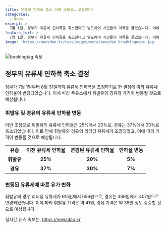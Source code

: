 ```yaml
---
title: 유류세 인하폭 축소 어제 넣을껄… 오늘부터!
categories:
  - News
excerpt: >
  7월 1일, 정부가 유류세 인하폭을 축소한다고 발표하며 시민들의 이목을 끌었습니다. 이에 따라 휘발유의 유류세 인하율이 25%에서 20%로, 경유는 37%에서 30%로 줄어 가격이 오른다. 휘발유는 리터당 656원, 경유는 407원으로 약 41원에서 38원 정도 인상될 예정입니다.
feature_text: >
  7월 1일, 정부가 유류세 인하폭을 축소한다고 발표하며 시민들의 이목을 끌었습니다. 이에 따라 휘발유의 유류세 인하율이 25%에서 20%로, 경유는 37%에서 30%로 줄어 가격이 오른다. 휘발유는 리터당 656원, 경유는 407원으로 약 41원에서 38원 정도 인상될 예정입니다.
image: 'https://newsdao.kr/res/images/meta/newsdao_breakingnews.jpg'
---
```


<p><img src="https://newsdao.kr/res/images/meta/newsdao_breakingnews.jpg" alt="bookingtag 속보" /></p>

<h2 data-ke-size="size26">정부의 유류세 인하폭 축소 결정</h2>

<p data-ke-size="size16">정부가 7월 1일부터 8월 31일까지 유류세 인하폭을 조정하기로 한 결정에 따라 유류세 인하율이 변경되었습니다. 이에 따라 주유소에서 휘발유와 경유의 가격이 변동될 것으로 예상됩니다.</p>

<h3>휘발유 및 경유의 유류세 인하율 변동</h3>

<p data-ke-size="size16">이번 조정으로 휘발유의 유류세 인하율은 25%에서 20%로, 경유는 37%에서 30%로 축소되었습니다. 이로 인해 휘발유와 경유의 리터당 유류세가 조정되었고, 이에 따라 가격이 변동될 것으로 예상됩니다.</p>

<table>
<tbody>
<tr>
<td style="text-align: center; height: 17px;"><b>유종</b></td>
<td style="text-align: center; height: 17px;"><b>이전 유류세 인하율</b></td>
<td style="text-align: center; height: 17px;"><b>변경된 유류세 인하율</b></td>
<td style="text-align: center; height: 17px;"><b>인하율 변동</b></td>
</tr>
<tr>
<td style="text-align: center; height: 17px;"><b>휘발유</b></td>
<td style="text-align: center; height: 17px;"><b>25%</b></td>
<td style="text-align: center; height: 17px;"><b>20%</b></td>
<td style="text-align: center; height: 17px;"><b>5%</b></td>
</tr>
<tr>
<td style="text-align: center; height: 17px;"><b>경유</b></td>
<td style="text-align: center; height: 17px;"><b>37%</b></td>
<td style="text-align: center; height: 17px;"><b>30%</b></td>
<td style="text-align: center; height: 17px;"><b>7%</b></td>
</tr>
</tbody>
</table>

<h3>변동된 유류세에 따른 유가 변화</h3>

<p data-ke-size="size16">휘발유의 경우 리터당 유류세가 615원에서 656원으로, 경유는 369원에서 407원으로 변경되었습니다. 이에 따라 휘발유 가격은 약 41원, 경유 가격은 약 38원 정도 상승할 것으로 예상됩니다.</p>
실시간 뉴스 속보는, <a href="https://newsdao.kr" rel="dofollow">https://newsdao.kr</a>


